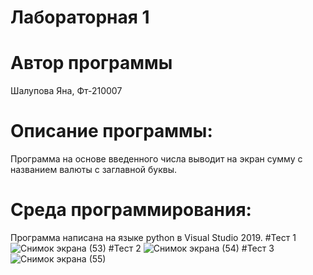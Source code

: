 # Лабораторная 1
# Автор программы 
Шалупова Яна, Фт-210007
# Описание программы:
Программа на основе введенного числа выводит на экран сумму с названием валюты с заглавной буквы.
# Среда программирования:
Программа написана на языке python в Visual Studio 2019.
#Тест 1 ![Снимок экрана (53)](https://user-images.githubusercontent.com/113615651/190912445-2138bec0-99cb-4866-8ce0-b9d5cc6b0258.png)
#Тест 2 ![Снимок экрана (54)](https://user-images.githubusercontent.com/113615651/190912446-6c1aba79-aa84-492c-a4fe-18751943a44f.png)
#Тест 3 ![Снимок экрана (55)](https://user-images.githubusercontent.com/113615651/190912447-4e7e96de-22e0-4a02-9d81-51e3c5b48f0c.png)
